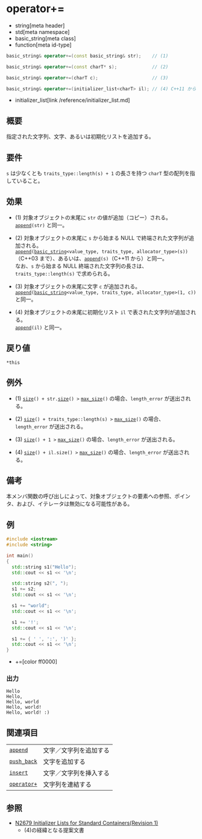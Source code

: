 # operator+=
* string[meta header]
* std[meta namespace]
* basic_string[meta class]
* function[meta id-type]

```cpp
basic_string& operator+=(const basic_string& str);    // (1)

basic_string& operator+=(const charT* s);             // (2)

basic_string& operator+=(charT c);                    // (3)

basic_string& operator+=(initializer_list<charT> il); // (4) C++11 から
```
* initializer_list[link /reference/initializer_list.md]

## 概要
指定された文字列、文字、あるいは初期化リストを追加する。


## 要件
`s` は少なくとも `traits_type::length(s) + 1` の長さを持つ `charT` 型の配列を指していること。


## 効果
- (1) 対象オブジェクトの末尾に `str` の値が追加（コピー）される。  
	[`append`](append.md)`(str)` と同一。

- (2) 対象オブジェクトの末尾に `s` から始まる NULL で終端された文字列が追加される。  
	[`append`](append.md)`(`[`basic_string`](/reference/string/basic_string.md)`<value_type, traits_type, allocator_type>(s))`（C++03 まで）、あるいは、[`append`](append.md)`(s)`（C++11 から）と同一。  
	なお、`s` から始まる NULL 終端された文字列の長さは、`traits_type::length(s)` で求められる。

- (3) 対象オブジェクトの末尾に文字 `c` が追加される。  
	[`append`](append.md)`(`[`basic_string`](/reference/string/basic_string.md)`<value_type, traits_type, allocator_type>(1, c))` と同一。

- (4) 対象オブジェクトの末尾に初期化リスト `il` で表された文字列が追加される。  
	[`append`](append.md)`(il)` と同一。


## 戻り値
`*this`


## 例外
- (1) [`size`](size.md)`() + str.`[`size`](size.md)`() >` [`max_size`](max_size.md)`()` の場合、`length_error` が送出される。

- (2) [`size`](size.md)`() + traits_type::length(s) >` [`max_size`](max_size.md)`()` の場合、`length_error` が送出される。

- (3) [`size`](size.md)`() + 1 >` [`max_size`](max_size.md)`()` の場合、`length_error` が送出される。

- (4) [`size`](size.md)`() + il.size() >` [`max_size`](max_size.md)`()` の場合、`length_error` が送出される。


## 備考
本メンバ関数の呼び出しによって、対象オブジェクトの要素への参照、ポインタ、および、イテレータは無効になる可能性がある。


## 例
```cpp example
#include <iostream>
#include <string>

int main()
{
  std::string s1("Hello");
  std::cout << s1 << '\n';

  std::string s2(", ");
  s1 += s2;
  std::cout << s1 << '\n';

  s1 += "world";
  std::cout << s1 << '\n';

  s1 += '!';
  std::cout << s1 << '\n';

  s1 += { ' ', ':', ')' };
  std::cout << s1 << '\n';
}
```
* +=[color ff0000]

### 出力
```
Hello
Hello, 
Hello, world
Hello, world!
Hello, world! :)
```

## 関連項目

|                               |                        |
|-------------------------------|------------------------|
| [`append`](append.md)       | 文字／文字列を追加する |
| [`push_back`](push_back.md) | 文字を追加する         |
| [`insert`](insert.md)       | 文字／文字列を挿入する |
| [`operator+`](op_plus.md)   | 文字列を連結する       |


## 参照
- [N2679 Initializer Lists for Standard Containers(Revision 1)](http://www.open-std.org/jtc1/sc22/wg21/docs/papers/2008/n2679.pdf)
    - (4)の経緯となる提案文書

